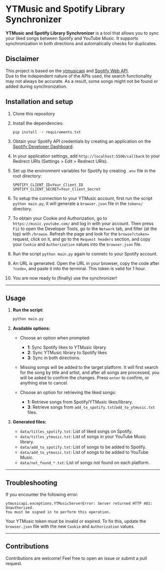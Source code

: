 # YTMusic and Spotify Library Synchronizer

**YTMusic and Spotify Library Synchronizer** is a tool that allows you to sync your liked songs between Spotify and YouTube Music. It supports synchronization in both directions and automatically checks for duplicates.

## Disclaimer
This project is based on the [ytmusicapi](https://ytmusicapi.readthedocs.io/) and [Spotify Web API](https://developer.spotify.com/documentation/web-api).  
Due to the independent nature of the APIs used, the search functionality may not always be accurate. As a result, some songs might not be found or added during synchronization.

## **Installation and setup**

1. Clone this repository

1. Install the dependencies:
   ```bash
   pip install -r requirements.txt
   ```

1. Obtain your Spotify API credentials by creating an application on the [Spotify Developer Dashboard](https://developer.spotify.com/dashboard/applications).

1. In your application settings, add `http://localhost:5500/callback` to your Redirect URIs (Settings > Edit > Redirect URIs).

1. Set up the environment variables for Spotify by creating `.env` file in the root directory:
   ```env
   SPOTIFY_CLIENT_ID=Your_Client_ID
   SPOTIFY_CLIENT_SECRET=Your_Client_Secret
   ```
   
1. To setup the connection to your YTMusic account, first run the script `python main.py`, it will generate a `browser.json` file in the `tokens/` directory.

1. To obtain your Cookie and Authorization, go to `https://music.youtube.com/` and log in with your account. Then press `F12` to open the Developer Tools, go to the `Network` tab, and filter (at the top) with `/browse`. Refresh the page and look for the `browse?ctoken=` request, click on it, and go to the `Request headers` section, and copy your `Cookie` and `Authorization` values into the `browser.json` file.

1. Run the script `python main.py` again to connetc to your Spotify account.

1. An URL is generated. Open the URL in your browser, copy the code after `?code=`, and paste it into the terminal. This token is valid for 1 hour.

1. You are now ready to (finally) use the synchronizer!

---

## **Usage**

1. **Run the script:**
    ```bash
    python main.py
    ```

1. **Available options:**
    - Choose an option when prompted:
        - **1**: Sync Spotify likes to YTMusic library
        - **2**: Sync YTMusic library to Spotify likes
        - **3**: Sync in both directions.
    - Missing songs will be added to the target platform. It will first search for the song by title and artist, and after all songs are processed, you will be asked to confirm the changes. Press `enter` to confirm, or anything else to cancel.

    - Choose an option for retrieving the liked songs:
        - **1**: Retrieve songs from Spotify/YTMusic likes/library.
        - **3**: Retrieve songs from `add_to_spotify.txt`/`add_to_ytmusic.txt` files.

1. **Generated files:**
    - `data/titles_spotify.txt`: List of liked songs on Spotify.
    - `data/titles_ytmusic.txt`: List of songs in your YouTube Music library.
    - `data/add_to_spotify.txt`: List of songs to be added to Spotify.
    - `data/add_to_ytmusic.txt`: List of songs to be added to YouTube Music.
    - `data/not_found_*.txt`: List of songs not found on each platform.

---

## **Troubleshooting**
If you encounter the following error:
```
ytmusicapi.exceptions.YTMusicServerError: Server returned HTTP 401: Unauthorized.
You must be signed in to perform this operation.
```
Your YTMusic token must be invalid or expired. To fix this, update the `browser.json` file with the new `Cookie` and `Authorization` values.

---

## **Contributions**
Contributions are welcome! Feel free to open an issue or submit a pull request.